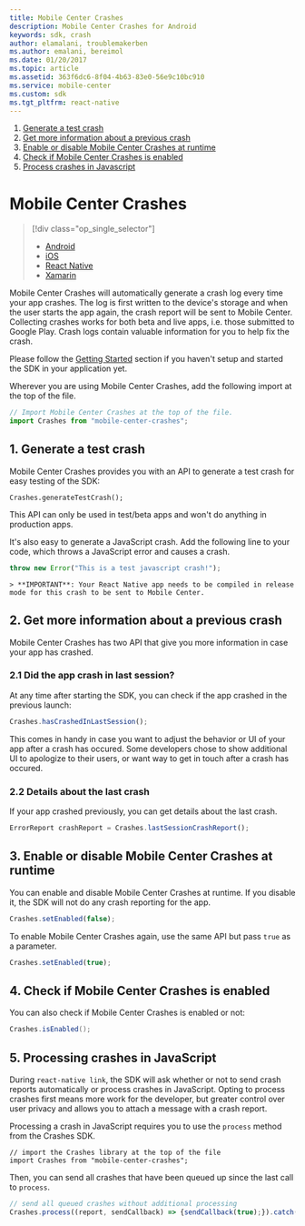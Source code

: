 ```yaml
---
title: Mobile Center Crashes
description: Mobile Center Crashes for Android
keywords: sdk, crash
author: elamalani, troublemakerben
ms.author: emalani, bereimol
ms.date: 01/20/2017
ms.topic: article
ms.assetid: 363f6dc6-8f04-4b63-83e0-56e9c10bc910
ms.service: mobile-center
ms.custom: sdk
ms.tgt_pltfrm: react-native
---
```


1. [Generate a test crash](#1-generate-a-test-crash)
2. [Get more information about a previous crash](#2-get-more-information-about-a-previous-crash)
3. [Enable or disable Mobile Center Crashes at runtime](#3-enable-or-disable-mobile-center-crashes-at-runtime)
4. [Check if Mobile Center Crashes is enabled](#4-check-if-mobile-center-crashes-is-enabled)
5. [Process crashes in Javascript](#5-process-crashes-in-javascript)

# Mobile Center Crashes

> [!div class="op_single_selector"]
> * [Android](android.md)
> * [iOS](ios.md)
> * [React Native](react-native.md)
> * [Xamarin](xamarin.md)

Mobile Center Crashes will automatically generate a crash log every time your app crashes. The log is first written to the device's storage and when the user starts the app again, the crash report will be sent to Mobile Center. Collecting crashes works for both beta and live apps, i.e. those submitted to Google Play. Crash logs contain valuable information for you to help fix the crash.

Please follow the [Getting Started](~/sdk/getting-started/react-native.md) section if you haven't setup and started the SDK in your application yet.

Wherever you are using Mobile Center Crashes, add the following import at the top of the file.
```javascript
// Import Mobile Center Crashes at the top of the file.
import Crashes from "mobile-center-crashes";
```

## 1. Generate a test crash

Mobile Center Crashes provides you with an API to generate a test crash for easy testing of the SDK:

```
Crashes.generateTestCrash();
```

This API can only be used in test/beta apps and won't do anything in production apps.

It's also easy to generate a JavaScript crash. Add the following line to your code, which throws a JavaScript error and causes a crash.

```javascript
throw new Error("This is a test javascript crash!");
```
    > **IMPORTANT**: Your React Native app needs to be compiled in release mode for this crash to be sent to Mobile Center.

## 2. Get more information about a previous crash

Mobile Center Crashes has two API that give you more information in case your app has crashed.

### 2.1 Did the app crash in last session?

At any time after starting the SDK, you can check if the app crashed in the previous launch:

```javascript
Crashes.hasCrashedInLastSession();
```

This comes in handy in case you want to adjust the behavior or UI of your app after a crash has occured. Some developers chose to show additional UI to apologize to their users, or want way to get in touch after a crash has occured. 

### 2.2 Details about the last crash

If your app crashed previously, you can get details about the last crash.

```javascript
ErrorReport crashReport = Crashes.lastSessionCrashReport();
```
        
## 3. Enable or disable Mobile Center Crashes at runtime

You can enable and disable Mobile Center Crashes at runtime. If you disable it, the SDK will not do any crash reporting for the app.

```javascript
Crashes.setEnabled(false);
```

To enable Mobile Center Crashes again, use the same API but pass `true` as a parameter.

```javascript
Crashes.setEnabled(true);
```

## 4. Check if Mobile Center Crashes is enabled

You can also check if Mobile Center Crashes is enabled or not:

```java
Crashes.isEnabled();
```

## 5. Processing crashes in JavaScript

During `react-native link`, the SDK will ask whether or not to send crash reports automatically or process crashes in JavaScript. Opting to process crashes first means more work for the developer, but greater control over user privacy and allows you to attach a message with a crash report.

Processing a crash in JavaScript requires you to use the `process` method from the Crashes SDK.

```javascipt
// import the Crashes library at the top of the file
import Crashes from "mobile-center-crashes";
```

Then, you can send all crashes that have been queued up since the last call to `process`.

```javascript
// send all queued crashes without additional processing
Crashes.process((report, sendCallback) => {sendCallback(true);}).catch((err) => {});
```
